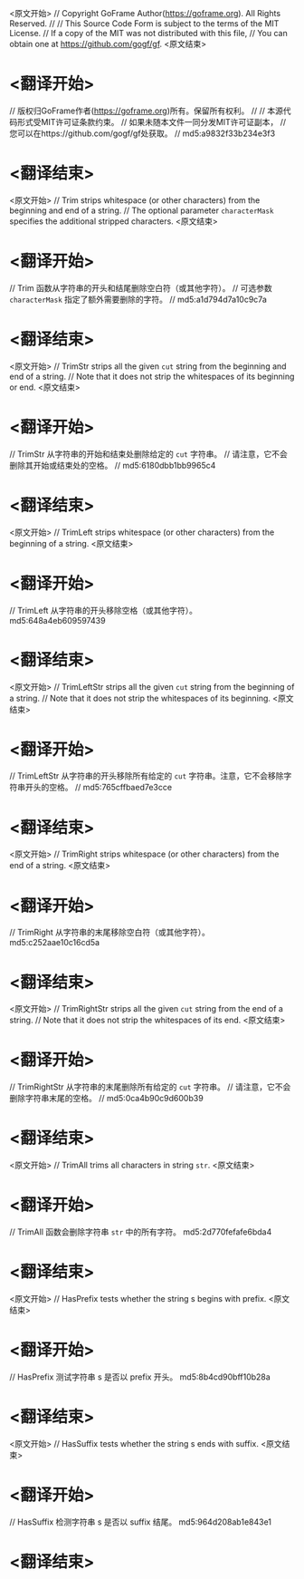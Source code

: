
<原文开始>
// Copyright GoFrame Author(https://goframe.org). All Rights Reserved.
//
// This Source Code Form is subject to the terms of the MIT License.
// If a copy of the MIT was not distributed with this file,
// You can obtain one at https://github.com/gogf/gf.
<原文结束>

# <翻译开始>
// 版权归GoFrame作者(https://goframe.org)所有。保留所有权利。
//
// 本源代码形式受MIT许可证条款约束。
// 如果未随本文件一同分发MIT许可证副本，
// 您可以在https://github.com/gogf/gf处获取。
// md5:a9832f33b234e3f3
# <翻译结束>


<原文开始>
// Trim strips whitespace (or other characters) from the beginning and end of a string.
// The optional parameter `characterMask` specifies the additional stripped characters.
<原文结束>

# <翻译开始>
// Trim 函数从字符串的开头和结尾删除空白符（或其他字符）。
// 可选参数 `characterMask` 指定了额外需要删除的字符。
// md5:a1d794d7a10c9c7a
# <翻译结束>


<原文开始>
// TrimStr strips all the given `cut` string from the beginning and end of a string.
// Note that it does not strip the whitespaces of its beginning or end.
<原文结束>

# <翻译开始>
// TrimStr 从字符串的开始和结束处删除给定的 `cut` 字符串。
// 请注意，它不会删除其开始或结束处的空格。
// md5:6180dbb1bb9965c4
# <翻译结束>


<原文开始>
// TrimLeft strips whitespace (or other characters) from the beginning of a string.
<原文结束>

# <翻译开始>
// TrimLeft 从字符串的开头移除空格（或其他字符）。 md5:648a4eb609597439
# <翻译结束>


<原文开始>
// TrimLeftStr strips all the given `cut` string from the beginning of a string.
// Note that it does not strip the whitespaces of its beginning.
<原文结束>

# <翻译开始>
// TrimLeftStr 从字符串的开头移除所有给定的 `cut` 字符串。注意，它不会移除字符串开头的空格。
// md5:765cffbaed7e3cce
# <翻译结束>


<原文开始>
// TrimRight strips whitespace (or other characters) from the end of a string.
<原文结束>

# <翻译开始>
// TrimRight 从字符串的末尾移除空白符（或其他字符）。 md5:c252aae10c16cd5a
# <翻译结束>


<原文开始>
// TrimRightStr strips all the given `cut` string from the end of a string.
// Note that it does not strip the whitespaces of its end.
<原文结束>

# <翻译开始>
// TrimRightStr 从字符串的末尾删除所有给定的 `cut` 字符串。
// 请注意，它不会删除字符串末尾的空格。
// md5:0ca4b90c9d600b39
# <翻译结束>


<原文开始>
// TrimAll trims all characters in string `str`.
<原文结束>

# <翻译开始>
// TrimAll 函数会删除字符串 `str` 中的所有字符。 md5:2d770fefafe6bda4
# <翻译结束>


<原文开始>
// HasPrefix tests whether the string s begins with prefix.
<原文结束>

# <翻译开始>
// HasPrefix 测试字符串 s 是否以 prefix 开头。 md5:8b4cd90bff10b28a
# <翻译结束>


<原文开始>
// HasSuffix tests whether the string s ends with suffix.
<原文结束>

# <翻译开始>
// HasSuffix 检测字符串 s 是否以 suffix 结尾。 md5:964d208ab1e843e1
# <翻译结束>

